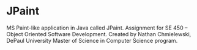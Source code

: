 # JPaint
MS Paint-like application in Java called JPaint.
Assignment for SE 450 – Object Oriented Software Development.
Created by Nathan Chmielewski, DePaul University Master of Science in Computer Science program.
